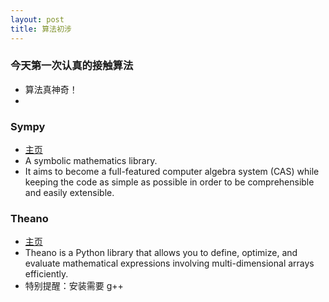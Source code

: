 ```yaml
---
layout: post
title: 算法初涉
---
```


### 今天第一次认真的接触算法

- 算法真神奇！
- 

### Sympy 
- [主页](http://www.sympy.org/en/index.html)
- A symbolic mathematics library. 
- It aims to become a full-featured computer algebra system (CAS) while keeping the code as simple as possible in order to be comprehensible and easily extensible. 

### Theano
- [主页](http://deeplearning.net/software/theano/)
- Theano is a Python library that allows you to define, optimize, and evaluate mathematical expressions involving multi-dimensional arrays efficiently. 
- 特别提醒：安装需要 g++ 

 
